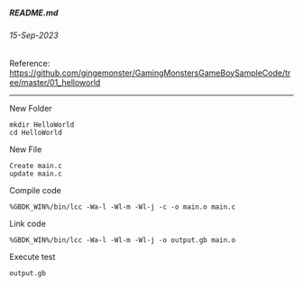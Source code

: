 ##### README.md
###### 15-Sep-2023
Reference: https://github.com/gingemonster/GamingMonstersGameBoySampleCode/tree/master/01_helloworld
<hr />

New Folder
```
mkdir HelloWorld
cd HelloWorld
```
New File
```
Create main.c
update main.c
```
Compile code
```
%GBDK_WIN%/bin/lcc -Wa-l -Wl-m -Wl-j -c -o main.o main.c
```
Link code
```
%GBDK_WIN%/bin/lcc -Wa-l -Wl-m -Wl-j -o output.gb main.o
```
Execute test
```
output.gb
```